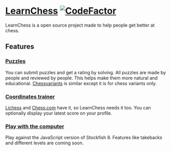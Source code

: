 # [LearnChess](https://learnchess.tk) [![CodeFactor](https://www.codefactor.io/repository/github/seanysean/learnchess/badge)](https://www.codefactor.io/repository/github/seanysean/learnchess)

LearnChess is a open source project made to help people get better at chess.

## Features

### [Puzzles](https://learnchess.tk/puzzles)

You can submit puzzles and get a rating by solving. All puzzles are made by people and reviewed by people. This helps make them more natural and educational. [Chessvariants](https://chessvariants.training) is similar except it is for chess variants only.

### [Coordinates trainer](https://learnchess.tk/coordinates)

[Lichess](https://lichess.org/training/coordinate) and [Chess.com](https://www.chess.com/vision) have it, so LearnChess needs it too. You can optionally display your latest score on your profile.

### [Play with the computer](https://learnchess.tk/computer)

Play against the JavaScript version of Stockfish 8. Features like takebacks and different levels are coming soon.
